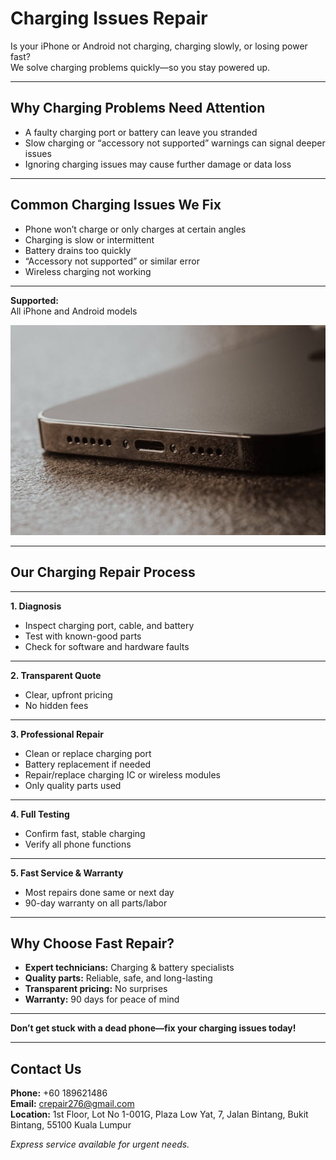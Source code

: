 # Charging Issues Repair

Is your iPhone or Android not charging, charging slowly, or losing power fast?  
We solve charging problems quickly—so you stay powered up.

---

## Why Charging Problems Need Attention

- A faulty charging port or battery can leave you stranded
- Slow charging or “accessory not supported” warnings can signal deeper issues
- Ignoring charging issues may cause further damage or data loss

---

## Common Charging Issues We Fix

- Phone won’t charge or only charges at certain angles
- Charging is slow or intermittent
- Battery drains too quickly
- “Accessory not supported” or similar error
- Wireless charging not working

---

**Supported:**  
All iPhone and Android models

![charging repair](../../images/21.jpg)

---

## Our Charging Repair Process

---

**1. Diagnosis**

- Inspect charging port, cable, and battery
- Test with known-good parts
- Check for software and hardware faults

---

**2. Transparent Quote**

- Clear, upfront pricing
- No hidden fees

---

**3. Professional Repair**

- Clean or replace charging port
- Battery replacement if needed
- Repair/replace charging IC or wireless modules
- Only quality parts used

---

**4. Full Testing**

- Confirm fast, stable charging
- Verify all phone functions

---

**5. Fast Service & Warranty**

- Most repairs done same or next day
- 90-day warranty on all parts/labor

---

## Why Choose Fast Repair?

- **Expert technicians:** Charging & battery specialists
- **Quality parts:** Reliable, safe, and long-lasting
- **Transparent pricing:** No surprises
- **Warranty:** 90 days for peace of mind

---

**Don’t get stuck with a dead phone—fix your charging issues today!**

---

## Contact Us

**Phone:** +60 189621486  
**Email:** crepair276@gmail.com  
**Location:** 1st Floor, Lot No 1-001G, Plaza Low Yat, 7, Jalan Bintang, Bukit Bintang, 55100 Kuala Lumpur

_Express service available for urgent needs._
